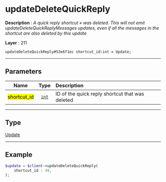 # updateDeleteQuickReply

**Description** : *A quick reply shortcut » was deleted. This will not emit updateDeleteQuickReplyMessages updates, even if all the messages in the shortcut are also deleted by this update*

**Layer** : 211

```tl
updateDeleteQuickReply#53e6f1ec shortcut_id:int = Update;
```

---

## Parameters

| Name | Type | Description |
| :---: | :---: | :--- |
| <mark>shortcut_id</mark> | [`int`](type/int) | ID of the quick reply shortcut that was deleted |

---

## Type

[Update](type/Update)

---

## Example

```php
$update = $client->updateDeleteQuickReply(
	shortcut_id : 49,
);
```